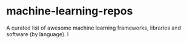 # machine-learning-repos
A curated list of awesome machine learning frameworks, libraries and software (by language). I
